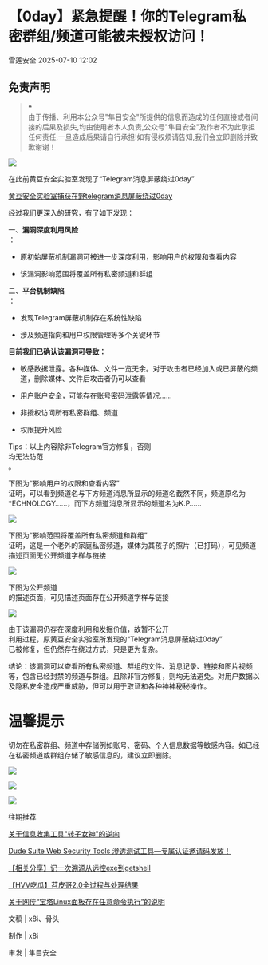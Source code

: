 #  【0day】紧急提醒！你的Telegram私密群组/频道可能被未授权访问！  
 雪莲安全   2025-07-10 12:02  
  
## 免责声明  
> ❝  
> 由于传播、利用本公众号"隼目安全"所提供的信息而造成的任何直接或者间接的后果及损失,均由使用者本人负责,公众号"隼目安全"及作者不为此承担任何责任,一旦造成后果请自行承担!如有侵权烦请告知,我们会立即删除并致歉谢谢！  
  
  
![](https://mmbiz.qpic.cn/mmbiz_png/9HKdHo8BvC2iclAicrYMZiaAf3O6mzeibW1LVMcSKUDA5tLEN6ffTM1CfzqRKJk3eNmHrlaXUcZc15niczOzFuNWMFg/640?wx_fmt=png&from=appmsg "")  
  
在此前黄豆安全实验室发现了“Telegram消息屏蔽绕过0day”  
  
[黄豆安全实验室捕获在野telegram消息屏蔽绕过0day](https://mp.weixin.qq.com/s?__biz=MzkzNjczNzEyMw==&mid=2247484417&idx=1&sn=d8b44f163ca18983f7d8ddc3d5b1a589&scene=21#wechat_redirect)  
  
  
经过我们更深入的研究，有了如下发现：  
  
一、**漏洞深度利用风险**  
：  
- 原初始屏蔽机制漏洞可被进一步深度利用，影响用户的权限和查看内容  
  
- 该漏洞影响范围将覆盖所有私密频道和群组  
  
二、**平台机制缺陷**  
：  
- 发现Telegram屏蔽机制存在系统性缺陷  
  
- 涉及频道指向和用户权限管理等多个关键环节  
  
**目前我们已确认该漏洞可导致：**  
- 敏感数据泄露。各种媒体、文件一览无余。对于攻击者已经加入或已屏蔽的频道，删除媒体、文件后攻击者仍可以查看  
  
- 用户账户安全，可能存在账号密码泄露等情况……  
  
- 非授权访问所有私密群组、频道  
  
- 权限提升风险  
  
Tips：以上内容除非Telegram官方修复，否则  
均无法防范  
。  
  
下图为“影响用户的权限和查看内容”  
证明，可以看到频道名与下方频道消息所显示的频道名截然不同，频道原名为*ECHNOLOGY……，而下方频道消息所显示的频道名为K.P……  
  
![](https://mmbiz.qpic.cn/mmbiz_png/9HKdHo8BvC2iclAicrYMZiaAf3O6mzeibW1LnxTkGSzmqfL13rfbHRwuEpTFI4lOh5K1KVQDbjEeKfWaibylop3OQ4g/640?wx_fmt=png&from=appmsg "")  
  
下图为“影响范围将覆盖所有私密频道和群组”  
证明，这是一个老外的家庭私密频道，媒体为其孩子的照片（已打码），可见频道描述页面无公开频道字样与链接  
  
![](https://mmbiz.qpic.cn/mmbiz_png/9HKdHo8BvC2iclAicrYMZiaAf3O6mzeibW1LTib8Oibykl5hXLoYfHl4yOAicdiaf169LWyP0hofUTfpM00SUeO4lZ41iag/640?wx_fmt=png&from=appmsg "")  
  
下图为公开频道  
的描述页面，可见描述页面存在公开频道字样与链接  
  
![](https://mmbiz.qpic.cn/mmbiz_png/9HKdHo8BvC2iclAicrYMZiaAf3O6mzeibW1L129GGOOKy1f9o1MZqlCeicUzhcMNW44W9siaDibNur0OVfdCjjOfCc3lQ/640?wx_fmt=png&from=appmsg "")  
  
由于该漏洞仍存在深度利用和发掘价值，故暂不公开  
利用过程，原黄豆安全实验室所发现的“Telegram消息屏蔽绕过0day”  
已被修复，但仍然存在绕过方式，只是更为复杂。  
  
结论：该漏洞可以查看所有私密频道、群组的文件、消息记录、链接和图片视频等，包含已经封禁的频道与群组。且除非官方修复，则均无法避免。对用户数据以及隐私安全造成严重威胁，但可以用于取证和各种神神秘秘操作。  
# 温馨提示  
  
切勿在私密群组、频道中存储例如账号、密码、个人信息数据等敏感内容。如已经在私密频道或群组存储了敏感信息的，建议立即删除。  
  
![](https://mmbiz.qpic.cn/mmbiz_png/9HKdHo8BvC2iclAicrYMZiaAf3O6mzeibW1LjXMzTibQy1puEUBcC0WmLcenpSIhzzhUYLvljjJQowCpicUPX4iaETMwQ/640?wx_fmt=png&from=appmsg "")  
  
![](https://mmbiz.qpic.cn/mmbiz_gif/9HKdHo8BvC2iclAicrYMZiaAf3O6mzeibW1L7RAUbKOCKJJeUSD335xcTngdqYbFteuIYuEJxM3khX2nribfnG5vHqw/640?wx_fmt=gif "")  
  
  
  
![](https://mmbiz.qpic.cn/mmbiz_png/9HKdHo8BvC2iclAicrYMZiaAf3O6mzeibW1LQ0YmDtsmbDN9icJerNbj3eMbbZZJJkQ9JarybnglmdUeoQ9GZOY4ffQ/640?wx_fmt=png "")  
  
  
往期推荐  
  
  
  
[关于信息收集工具"转子女神"的逆向](http://mp.weixin.qq.com/s?__biz=Mzk0OTUwNTU5Nw==&mid=2247489584&idx=1&sn=5cd05932a850c48e9e50e054f8b189e8&chksm=c3560362f4218a74e5b1d5b3ed86478e98b02044146f479f0f9921abee9b85ec596b3d86a06f&scene=21#wechat_redirect)  
  
  
[Dude Suite Web Security Tools 渗透测试工具—专属认证邀请码发放！](http://mp.weixin.qq.com/s?__biz=Mzk0OTUwNTU5Nw==&mid=2247489564&idx=1&sn=1a07a51bdc3ac0e5c10021779d7ad0e0&chksm=c356034ef4218a58f6a488dcfb5fd22fb0208d2e0af3579fd721b0617ab640c28abbff13f6e1&scene=21#wechat_redirect)  
  
  
[【相关分享】记一次溯源从远控exe到getshell](http://mp.weixin.qq.com/s?__biz=Mzk0OTUwNTU5Nw==&mid=2247489548&idx=1&sn=de3abcb57b75b195810a98f2059697dc&chksm=c356035ef4218a48806a5b9af386de6bb03330ba7ab9945241b080bbeaf2b98c5d7b96809e7e&scene=21#wechat_redirect)  
  
  
[【HVV吃瓜】苕皮哥2.0全过程与处理结果](http://mp.weixin.qq.com/s?__biz=Mzk0OTUwNTU5Nw==&mid=2247489512&idx=1&sn=3ec55a484a8ef0655514f712adc1426d&chksm=c3560cbaf42185ac76ff711f2bbeb974322a0bc1e9c22e25c55f9a822985cf8abb4af935a7d2&scene=21#wechat_redirect)  
  
  
[关于网传“宝塔Linux面板存在任意命令执行”的说明](http://mp.weixin.qq.com/s?__biz=Mzk0OTUwNTU5Nw==&mid=2247489427&idx=1&sn=7f1e28621d60874665996bfed2a5abbb&chksm=c3560cc1f42185d7b14e9b6e0b69bd45b9e6d3f65cc1a444fa720ed68bf094f2e9061b33ee9e&scene=21#wechat_redirect)  
  
  
  
文稿 | x8i、骨头  
  
制作 | x8i  
  
审发 | 隼目安全  
  

